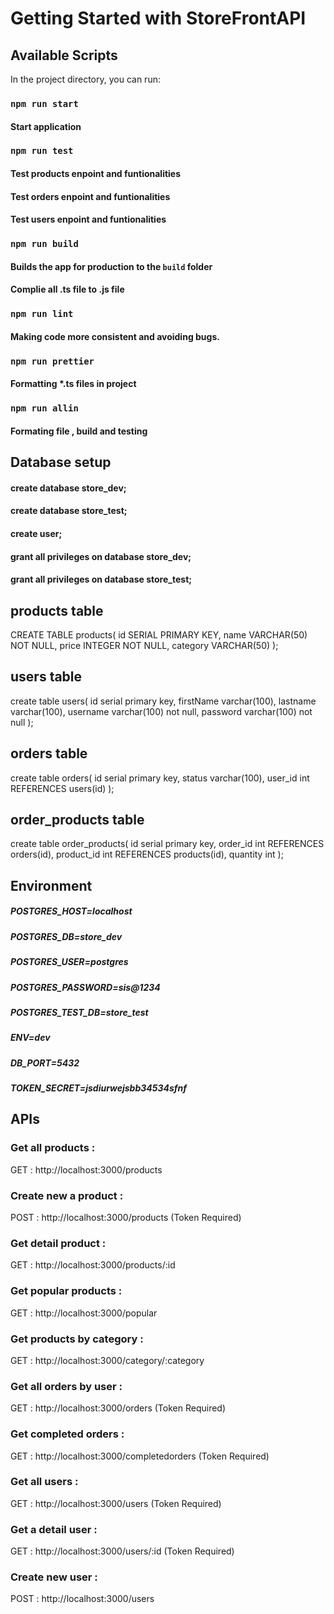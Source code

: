# Getting Started with StoreFrontAPI

## Available Scripts

In the project directory, you can run:

### `npm run start`

#### Start application

### `npm run test`

#### Test products enpoint and funtionalities

#### Test orders enpoint and funtionalities

#### Test users enpoint and funtionalities

### `npm run build`

#### Builds the app for production to the `build` folder

#### Complie all .ts file to .js file

### `npm run lint`

#### Making code more consistent and avoiding bugs.

### `npm run prettier`

#### Formatting \*.ts files in project

### `npm run allin`

#### Formating file , build and testing

## Database setup

#### create database store_dev;

#### create database store_test;

#### create user;

#### grant all privileges on database store_dev;

#### grant all privileges on database store_test;

## products table

CREATE TABLE products(
id SERIAL PRIMARY KEY,
name VARCHAR(50) NOT NULL,
price INTEGER NOT NULL,
category VARCHAR(50)
);

## users table

create table users(
id serial primary key,
firstName varchar(100),
lastname varchar(100),
username varchar(100) not null,
password varchar(100) not null
);

## orders table

create table orders(
id serial primary key,
status varchar(100),
user_id int REFERENCES users(id)
);

## order_products table

create table order_products(
id serial primary key,
order_id int REFERENCES orders(id),
product_id int REFERENCES products(id),
quantity int
);

## Environment

##### POSTGRES_HOST=localhost

##### POSTGRES_DB=store_dev

##### POSTGRES_USER=postgres

##### POSTGRES_PASSWORD=sis@1234

##### POSTGRES_TEST_DB=store_test

##### ENV=dev

##### DB_PORT=5432

##### TOKEN_SECRET=jsdiurwejsbb34534sfnf

## APIs

### Get all products :

GET : http://localhost:3000/products

### Create new a product :

POST : http://localhost:3000/products
(Token Required)

### Get detail product :

GET : http://localhost:3000/products/:id

### Get popular products :

GET : http://localhost:3000/popular

### Get products by category :

GET : http://localhost:3000/category/:category

### Get all orders by user :

GET : http://localhost:3000/orders
(Token Required)

### Get completed orders :

GET : http://localhost:3000/completedorders
(Token Required)

### Get all users :

GET : http://localhost:3000/users
(Token Required)

### Get a detail user :

GET : http://localhost:3000/users/:id
(Token Required)

### Create new user :

POST : http://localhost:3000/users
